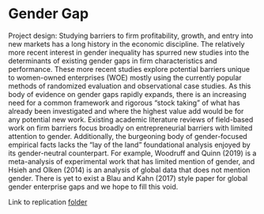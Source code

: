 # Gender Gap

Project design: Studying barriers to firm profitability, growth, and entry into new markets has a long history in the economic discipline. The relatively more recent interest in gender inequality has spurred new studies into the determinants of existing gender gaps in firm characteristics and performance. 
These more recent studies explore potential barriers unique to women-owned enterprises (WOE) mostly using the currently popular methods of randomized evaluation and observational case studies. As this body of evidence on gender gaps rapidly expands, there is an increasing need for a common framework and rigorous “stock taking” of what has already been investigated and where the highest value add would be for any potential new work. 
Existing academic literature reviews of field-based work on firm barriers focus broadly on entrepreneurial barriers with limited attention to gender. Additionally, the burgeoning body of gender-focused empirical facts lacks the “lay of the land” foundational analysis enjoyed by its gender-neutral counterpart. 
For example, Woodruff and Quinn (2019) is a meta-analysis of experimental work that has limited mention of gender, and Hsieh and Olken (2014) is an analysis of global data that does not mention gender. There is yet to exist a Blau and Kahn (2017) style paper for global gender enterprise gaps and we hope to fill this void.

Link to replication [folder](replication.md)
